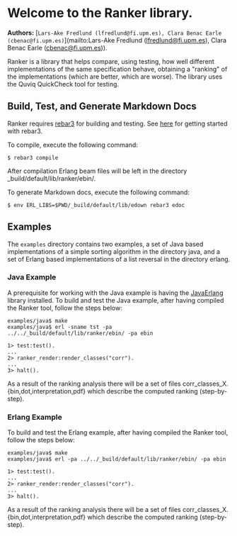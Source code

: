 

# Welcome to the Ranker library. #

__Authors:__ [`Lars-Ake Fredlund (lfredlund@fi.upm.es), Clara Benac Earle (cbenac@fi.upm.es)`](mailto:Lars-Ake Fredlund (lfredlund@fi.upm.es), Clara Benac Earle (cbenac@fi.upm.es)).

Ranker is a library that helps compare, using testing, how well different
implementations of the same specification behave, obtaining 
a "ranking" of the implementations (which are better, which are worse).
The library uses the Quviq QuickCheck tool for testing.


## Build, Test, and Generate Markdown Docs ##

Ranker requires [rebar3](http://www.rebar3.org) for
building and testing.  See [here](http://www.rebar3.org/v3.0/docs/getting-started) for
getting started with rebar3.

To compile, execute the following command:<br />

```
$ rebar3 compile
```


After compilation Erlang beam files will be left in the
directory _build/default/lib/ranker/ebin/.

To generate Markdown docs, execute the following command:<br />

```
$ env ERL_LIBS=$PWD/_build/default/lib/edown rebar3 edoc
```



## Examples ##

The `examples` directory contains two examples, a set of Java based
implementations of a simple sorting algorithm in the directory java, and
a set of Erlang based implementations of a list reversal in the 
directory erlang.


### Java Example ###


A prerequisite for working with the Java example is having
the [JavaErlang](https://github.com/fredlund/JavaErlang.git) library installed. 
To build and test the Java example, after having compiled
the Ranker tool, follow the steps below:

```
examples/java$ make
examples/java$ erl -sname tst -pa ../../_build/default/lib/ranker/ebin/ -pa ebin

1> test:test().
...
2> ranker_render:render_classes("corr").
...
3> halt().
```

As a result of the ranking analysis there will be a set of files corr_classes_X.{bin,dot,interpretation,pdf} which describe the computed ranking (step-by-step).


### Erlang Example ###


To build and test the Erlang example, after having compiled
the Ranker tool, follow the steps below:

```
examples/java$ make
examples/java$ erl -pa ../../_build/default/lib/ranker/ebin/ -pa ebin

1> test:test().
...
2> ranker_render:render_classes("corr").
...
3> halt().
```

As a result of the ranking analysis there will be a set of files corr_classes_X.{bin,dot,interpretation,pdf} which describe the computed ranking (step-by-step).

